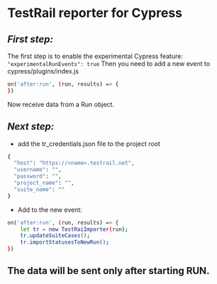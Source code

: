# TestRail reporter for Cypress
## _First step:_
The first step is to enable the experimental Cypress feature: ``` "experimentalRunEvents": true ```
Then you need to add a new event to cypress/plugins/index.js
```sh
on('after:run', (run, results) => {
})
```
Now receive data from a Run object.

## _Next step:_
- add the tr_credentials.json file to the project root
```sh
{
  "host": "https://<name>.testrail.net",
  "username": "",
  "password": "",
  "project_name": "",
  "suite_name": ""
}
```
* Add to the new event:
```sh
on('after:run', (run, results) => {
    let tr = new TestRaiImporter(run);
    tr.updateSuiteCases();
    tr.importStatusesToNewRun();
})
```

## The data will be sent only after starting RUN.


